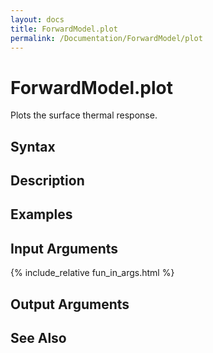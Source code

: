 ```yaml
---
layout: docs
title: ForwardModel.plot
permalink: /Documentation/ForwardModel/plot
---
```


# ForwardModel.plot
Plots the surface thermal response.

## Syntax

## Description

## Examples

## Input Arguments
{% include_relative fun_in_args.html %}

## Output Arguments

## See Also





